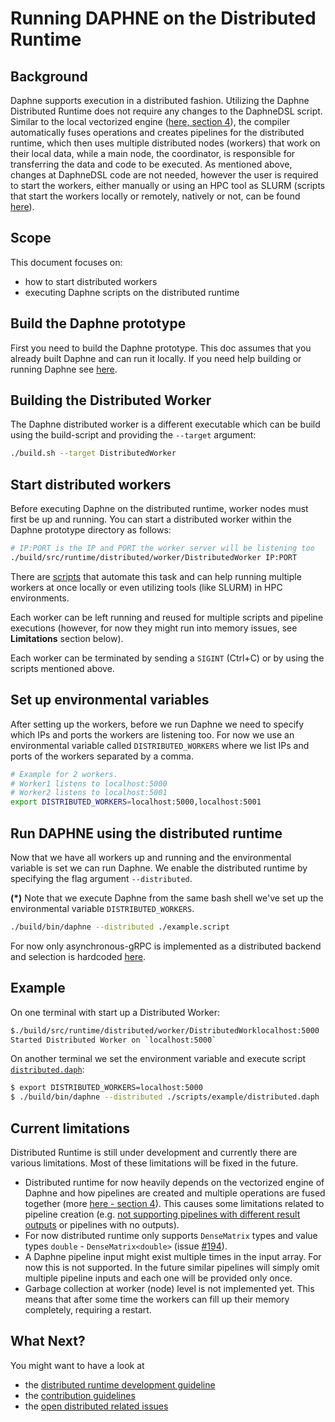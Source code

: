 <!--
Copyright 2021 The DAPHNE Consortium

Licensed under the Apache License, Version 2.0 (the "License");>
you may not use this file except in compliance with the License.
You may obtain a copy of the License at

    http://www.apache.org/licenses/LICENSE-2.0

Unless required by applicable law or agreed to in writing, software
distributed under the License is distributed on an "AS IS" BASIS,
WITHOUT WARRANTIES OR CONDITIONS OF ANY KIND, either express or implied.
See the License for the specific language governing permissions and
limitations under the License.
-->

# Running DAPHNE on the Distributed Runtime

## Background

Daphne supports execution in a distributed fashion. Utilizing the Daphne Distributed Runtime 
does not require any changes to the DaphneDSL script.
Similar to the local vectorized engine ([here, section 4](https://daphne-eu.eu/wp-content/uploads/2022/08/D2.2-Refined-System-Architecture.pdf)), the compiler automatically fuses operations and 
creates pipelines for the distributed runtime, which then 
uses multiple distributed nodes (workers) that work on their local data, while a main node, the coordinator, is responsible
for transferring the data and code to be executed. As mentioned above, changes at DaphneDSL 
code are not needed, however the user is required to start the workers, either manually or 
using an 
HPC tool as SLURM (scripts that start the workers locally or remotely, natively or not, can be found [here](/deploy)). 
<!-- TODO: add link to documentation. -->

##  Scope

This document focuses on:
- how to start distributed workers
- executing Daphne scripts on the distributed runtime


## Build the Daphne prototype

First you need to build the Daphne prototype. This doc assumes that you already built Daphne and can run it locally. If 
you need help building or running Daphne see [here](/doc/GettingStarted.md).

## Building the Distributed Worker

The Daphne distributed worker is a different executable which can be build using the build-script and providing the `--target` argument:
```bash
./build.sh --target DistributedWorker
```

## Start distributed workers

Before executing Daphne on the distributed runtime, worker nodes must first be up and running. You can start a distributed worker within the Daphne prototype directory as follows:

```bash
# IP:PORT is the IP and PORT the worker server will be listening too
./build/src/runtime/distributed/worker/DistributedWorker IP:PORT 
```

There are [scripts](/deploy) that automate this task and can help running multiple workers at once 
locally or even utilizing tools (like SLURM) in HPC environments.

Each worker can be left running and reused for multiple scripts and pipeline executions (however, for now they might run into memory issues, see **Limitations** section below).

Each worker can be terminated by sending a `SIGINT` (Ctrl+C) or by using the scripts mentioned above.

## Set up environmental variables

After setting up the workers, before we run Daphne we need to specify which IPs 
and ports the workers are listening too. For now we use an environmental variable called 
`DISTRIBUTED_WORKERS` where we list IPs and ports of the workers separated by a comma.

```bash
# Example for 2 workers.
# Worker1 listens to localhost:5000
# Worker2 listens to localhost:5001
export DISTRIBUTED_WORKERS=localhost:5000,localhost:5001
```

## Run DAPHNE using the distributed runtime

Now that we have all workers up and running and the environmental variable is set we can run Daphne. We enable the distributed runtime by specifying the flag argument `--distributed`.

**(*)** Note that we execute Daphne from the same bash shell we've set up the environmental variable  `DISTRIBUTED_WORKERS`.

```bash
./build/bin/daphne --distributed ./example.script
```

For now only asynchronous-gRPC is implemented as a distributed backend and selection is hardcoded [here](/src/runtime/distributed/coordinator/kernels/DistributedWrapper.h#L73). 
<!-- 
TODO: PR #436 provides support for MPI and implements a cli argument for selecting a distributed backend. This section will be updated once #436 is merged.
 -->

## Example

On one terminal with start up a Distributed Worker:
```bash
$./build/src/runtime/distributed/worker/DistributedWorklocalhost:5000
Started Distributed Worker on `localhost:5000`
```

On another terminal we set the environment variable and execute script [`distributed.daph`](/scripts/examples/distributed.daph):
```bash
$ export DISTRIBUTED_WORKERS=localhost:5000
$ ./build/bin/daphne --distributed ./scripts/example/distributed.daph
```

## Current limitations

Distributed Runtime is still under development and currently there are various limitations. Most of these limitations will be fixed in the future.

- Distributed runtime for now heavily depends on the vectorized engine of Daphne and how pipelines are
created and multiple operations are fused together (more [here - section 4](https://daphne-eu.eu/wp-content/uploads/2022/08/D2.2-Refined-System-Architecture.pdf)). This causes some limitations related to pipeline creation (e.g. [not supporting pipelines with different result outputs](/issues/397) or pipelines with no outputs).
- For now distributed runtime only supports `DenseMatrix` types and value types `double` - `DenseMatrix<double>` (issue [#194](/issues/194)).
- A Daphne pipeline input might exist multiple times in the input array. For now this is not supported. In the future similar pipelines will simply omit multiple pipeline inputs and each one will be provided only once.
- Garbage collection at worker (node) level is not implemented yet. This means that after some time 
the workers can fill up their memory completely, requiring a restart. 


## What Next?

You might want to have a look at
- the [distributed runtime development guideline](/doc/development/ExtendingDistributedRuntime.md)
- the [contribution guidelines](/CONTRIBUTING.md)
- the [open distributed related issues](https://github.com/daphne-eu/daphne/issues?q=is%3Aopen+is%3Aissue+label%3ADistributed)
